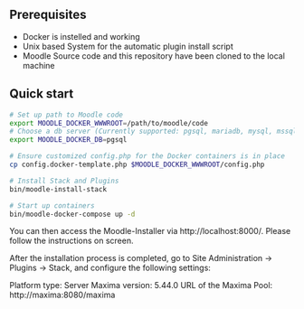 ## Prerequisites

- Docker is instelled and working
- Unix based System for the automatic plugin install script
- Moodle Source code and this repository have been cloned to the local machine

## Quick start

```bash
# Set up path to Moodle code
export MOODLE_DOCKER_WWWROOT=/path/to/moodle/code
# Choose a db server (Currently supported: pgsql, mariadb, mysql, mssql, oracle)
export MOODLE_DOCKER_DB=pgsql

# Ensure customized config.php for the Docker containers is in place
cp config.docker-template.php $MOODLE_DOCKER_WWWROOT/config.php

# Install Stack and Plugins
bin/moodle-install-stack

# Start up containers
bin/moodle-docker-compose up -d
```

You can then access the Moodle-Installer via http://localhost:8000/. Please follow the instructions on screen. 

After the installation process is completed, go to Site Administration -> Plugins -> Stack, and configure the following settings:

Platform type: Server
Maxima version: 5.44.0
URL of the Maxima Pool: http://maxima:8080/maxima
